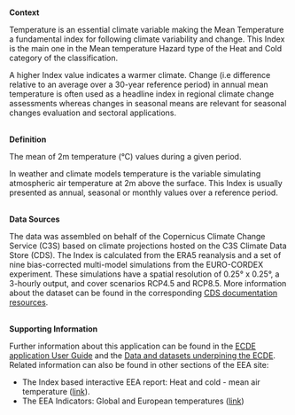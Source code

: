 <br />**Context**

Temperature is an essential climate variable making the Mean Temperature a fundamental index for following climate variability and change. This Index is the main one in the Mean temperature Hazard type of the Heat and Cold category of the classification.

A higher Index value indicates a warmer climate. Change (i.e difference relative to an average over a 30-year reference period) in annual mean temperature is often used as a headline index in regional climate change assessments whereas changes in seasonal means are relevant for seasonal changes evaluation and sectoral applications.

<br />**Definition**

The mean of 2m temperature (°C) values during a given period.

In weather and climate models temperature is the variable simulating atmospheric air temperature at 2m above the surface. This Index is usually presented as annual, seasonal or monthly values over a reference period.

<br />**Data Sources**

The data was assembled on behalf of the Copernicus Climate Change Service (C3S) based on climate projections hosted on the C3S Climate Data Store (CDS). The Index is calculated from the ERA5 reanalysis and a set of nine bias-corrected multi-model simulations from the EURO-CORDEX experiment. These simulations have a spatial resolution of 0.25° x 0.25°, a 3-hourly output, and cover scenarios RCP4.5 and RCP8.5. More information about the dataset can be found in the corresponding [CDS documentation resources](https://cds.climate.copernicus.eu/cdsapp#!/dataset/sis-energy-derived-projections).

<br />**Supporting Information**

Further information about this application can be found in the [ECDE application User Guide](https://confluence.ecmwf.int/display/ECDE/1.+Interactive+European+Climate+Data+Explorer%3A+User+Guide) and the [Data and datasets underpining the ECDE](https://confluence.ecmwf.int/display/ECDE/2.+ECDE+indicators+and+input+datasets).
Related information can also be found in other sections of the EEA site:

- The Index based interactive EEA report: Heat and cold - mean air temperature ([link](https://www.eea.europa.eu/publications/europes-changing-climate-hazards-1/heat-and-cold/heat-and-cold-2014-mean)).
- The EEA Indicators: Global and European temperatures ([link](https://www.eea.europa.eu/ims/global-and-european-temperatures))
